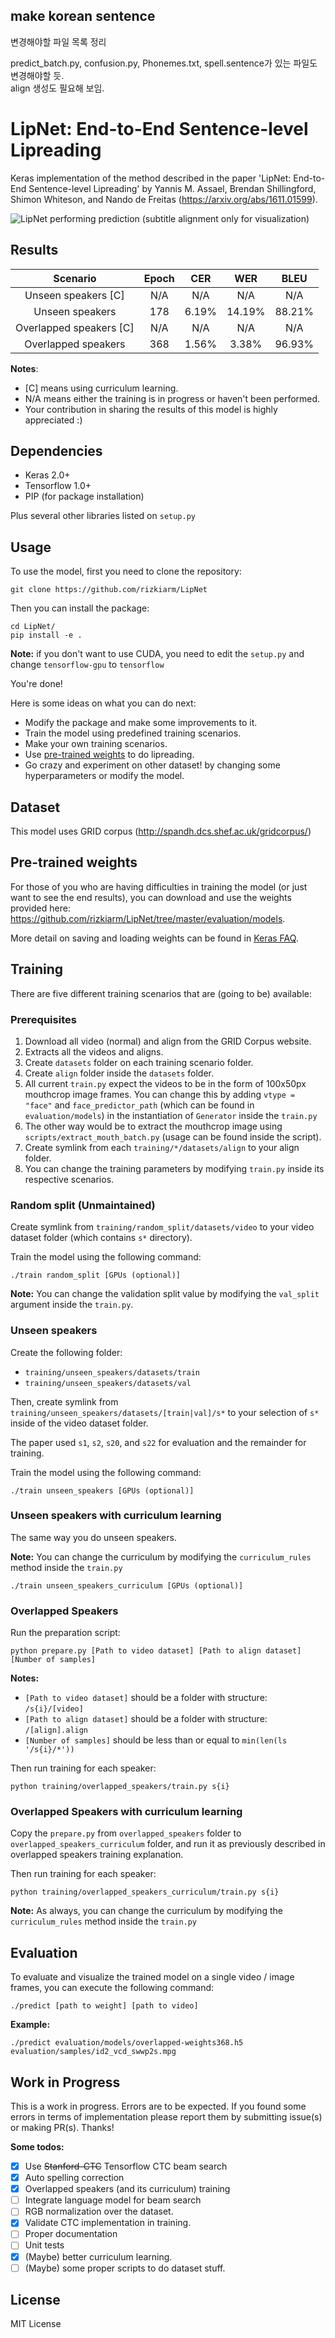 ## make korean sentence  
  
변경해야할 파일 목록 정리  
  
predict_batch.py,  confusion.py,  Phonemes.txt, spell.sentence가 있는 파일도 변경해야할 듯.  
align 생성도 필요해 보임.


# LipNet: End-to-End Sentence-level Lipreading
Keras implementation of the method described in the paper 'LipNet: End-to-End Sentence-level Lipreading' by Yannis M. Assael, Brendan Shillingford, Shimon Whiteson, and Nando de Freitas (https://arxiv.org/abs/1611.01599).

![LipNet performing prediction (subtitle alignment only for visualization)](assets/lipreading.gif)

## Results
|       Scenario          | Epoch |  CER  |  WER  |  BLEU |
|:-----------------------:|:-----:|:-----:|:-----:|:-----:|
|  Unseen speakers [C]    |  N/A  |  N/A  |  N/A  |  N/A  |
|    Unseen speakers      |  178  |  6.19%  |  14.19%  |  88.21%  |
| Overlapped speakers [C] |  N/A  |  N/A  |  N/A  |  N/A  |
|   Overlapped speakers   |  368  |  1.56%  |  3.38%  |  96.93%  |

**Notes**:

- [C] means using curriculum learning.
- N/A means either the training is in progress or haven't been performed.
- Your contribution in sharing the results of this model is highly appreciated :)

## Dependencies
* Keras 2.0+
* Tensorflow 1.0+
* PIP (for package installation)

Plus several other libraries listed on `setup.py`

## Usage
To use the model, first you need to clone the repository:
```
git clone https://github.com/rizkiarm/LipNet
```
Then you can install the package:
```
cd LipNet/
pip install -e .
```
**Note:** if you don't want to use CUDA, you need to edit the ``setup.py`` and change ``tensorflow-gpu`` to ``tensorflow``

You're done!

Here is some ideas on what you can do next:
* Modify the package and make some improvements to it.
* Train the model using predefined training scenarios.
* Make your own training scenarios.
* Use [pre-trained weights](https://github.com/rizkiarm/LipNet/tree/master/evaluation/models) to do lipreading.
* Go crazy and experiment on other dataset! by changing some hyperparameters or modify the model.

## Dataset
This model uses GRID corpus (http://spandh.dcs.shef.ac.uk/gridcorpus/)

## Pre-trained weights
For those of you who are having difficulties in training the model (or just want to see the end results), you can download and use the weights provided here: https://github.com/rizkiarm/LipNet/tree/master/evaluation/models. 

More detail on saving and loading weights can be found in [Keras FAQ](https://keras.io/getting-started/faq/#how-can-i-save-a-keras-model).

## Training
There are five different training scenarios that are (going to be) available:

### Prerequisites
1. Download all video (normal) and align from the GRID Corpus website.
2. Extracts all the videos and aligns.
3. Create ``datasets`` folder on each training scenario folder.
4. Create ``align`` folder inside the ``datasets`` folder.
5. All current ``train.py`` expect the videos to be in the form of 100x50px mouthcrop image frames.
You can change this by adding ``vtype = "face"`` and ``face_predictor_path`` (which can be found in ``evaluation/models``) in the instantiation of ``Generator`` inside the ``train.py``
6. The other way would be to extract the mouthcrop image using ``scripts/extract_mouth_batch.py`` (usage can be found inside the script).
7. Create symlink from each ``training/*/datasets/align`` to your align folder.
8. You can change the training parameters by modifying ``train.py`` inside its respective scenarios.

### Random split (Unmaintained)
Create symlink from ``training/random_split/datasets/video`` to your video dataset folder (which contains ``s*`` directory).

Train the model using the following command:
```
./train random_split [GPUs (optional)]
```

**Note:** You can change the validation split value by modifying the ``val_split`` argument inside the ``train.py``.
### Unseen speakers
Create the following folder:
* ``training/unseen_speakers/datasets/train``
* ``training/unseen_speakers/datasets/val``

Then, create symlink from ``training/unseen_speakers/datasets/[train|val]/s*`` to your selection of ``s*`` inside of the video dataset folder.

The paper used ``s1``, ``s2``, ``s20``, and ``s22`` for evaluation and the remainder for training.

Train the model using the following command:
```
./train unseen_speakers [GPUs (optional)]
```
### Unseen speakers with curriculum learning
The same way you do unseen speakers.

**Note:** You can change the curriculum by modifying the ``curriculum_rules`` method inside the ``train.py``

```
./train unseen_speakers_curriculum [GPUs (optional)]
```

### Overlapped Speakers
Run the preparation script:
```
python prepare.py [Path to video dataset] [Path to align dataset] [Number of samples]
```
**Notes:**
- ``[Path to video dataset]`` should be a folder with structure: ``/s{i}/[video]``
- ``[Path to align dataset]`` should be a folder with structure: ``/[align].align``
- ``[Number of samples]`` should be less than or equal to ``min(len(ls '/s{i}/*'))``

Then run training for each speaker:
```
python training/overlapped_speakers/train.py s{i}
```

### Overlapped Speakers with curriculum learning
Copy the ``prepare.py`` from ``overlapped_speakers`` folder to ``overlapped_speakers_curriculum`` folder, 
and run it as previously described in overlapped speakers training explanation.

Then run training for each speaker:
```
python training/overlapped_speakers_curriculum/train.py s{i}
```
**Note:** As always, you can change the curriculum by modifying the ``curriculum_rules`` method inside the ``train.py``

## Evaluation
To evaluate and visualize the trained model on a single video / image frames, you can execute the following command:
```
./predict [path to weight] [path to video]
```
**Example:**
```
./predict evaluation/models/overlapped-weights368.h5 evaluation/samples/id2_vcd_swwp2s.mpg
```
## Work in Progress
This is a work in progress. Errors are to be expected.
If you found some errors in terms of implementation please report them by submitting issue(s) or making PR(s). Thanks!

**Some todos:**
- [X] Use ~~Stanford-CTC~~ Tensorflow CTC beam search
- [X] Auto spelling correction
- [X] Overlapped speakers (and its curriculum) training
- [ ] Integrate language model for beam search
- [ ] RGB normalization over the dataset.
- [X] Validate CTC implementation in training.
- [ ] Proper documentation
- [ ] Unit tests
- [X] (Maybe) better curriculum learning.
- [ ] (Maybe) some proper scripts to do dataset stuff.

## License
MIT License
